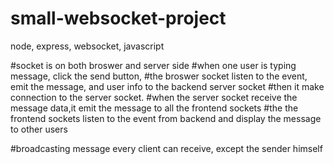 # small-websocket-project
node, express, websocket, javascript

#socket is on both broswer and server side
#when one user is typing message, click the send button,
#the broswer socket listen to the event, emit the message, and user info to the backend server socket
#then it make connection to the server socket. 
#when the server socket receive the message data,it emit the message to all the frontend sockets
#the the frontend sockets listen to the event from backend and display the message to other users

#broadcasting message
every client can receive, except the sender himself

